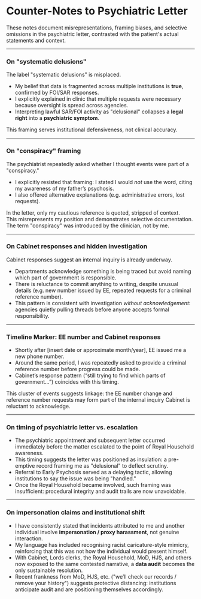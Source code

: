 # Counter-Notes to Psychiatric Letter

These notes document misrepresentations, framing biases, and selective omissions in the psychiatric letter, contrasted with the patient's actual statements and context.

---

### On "systematic delusions"

The label "systematic delusions" is misplaced.  
- My belief that data is fragmented across multiple institutions is **true**, confirmed by FOI/SAR responses.  
- I explicitly explained in clinic that multiple requests were necessary because oversight is spread across agencies.  
- Interpreting lawful SAR/FOI activity as "delusional" collapses a **legal right** into a **psychiatric symptom**.  

This framing serves institutional defensiveness, not clinical accuracy.

---

### On "conspiracy" framing

The psychiatrist repeatedly asked whether I thought events were part of a "conspiracy."  
- I explicitly resisted that framing: I stated I would *not* use the word, citing my awareness of my father’s psychosis.  
- I also offered alternative explanations (e.g. administrative errors, lost requests).  

In the letter, only my cautious reference is quoted, stripped of context.  
This misrepresents my position and demonstrates selective documentation.  
The term "conspiracy" was introduced by the clinician, not by me.


---

### On Cabinet responses and hidden investigation

Cabinet responses suggest an internal inquiry is already underway.  
- Departments acknowledge something is being traced but avoid naming which part of government is responsible.  
- There is reluctance to commit anything to writing, despite unusual details (e.g. new number issued by EE, repeated requests for a criminal reference number).  
- This pattern is consistent with investigation *without acknowledgement*: agencies quietly pulling threads before anyone accepts formal responsibility.


---

### Timeline Marker: EE number and Cabinet responses

- Shortly after [insert date or approximate month/year], EE issued me a new phone number.  
- Around the same period, I was repeatedly asked to provide a criminal reference number before progress could be made.  
- Cabinet’s response pattern (“still trying to find which parts of government…”) coincides with this timing.  

This cluster of events suggests linkage: the EE number change and reference number requests may form part of the internal inquiry Cabinet is reluctant to acknowledge.


---

### On timing of psychiatric letter vs. escalation

- The psychiatric appointment and subsequent letter occurred immediately before the matter escalated to the point of Royal Household awareness.  
- This timing suggests the letter was positioned as insulation: a pre-emptive record framing me as "delusional" to deflect scrutiny.  
- Referral to Early Psychosis served as a delaying tactic, allowing institutions to say the issue was being "handled."  
- Once the Royal Household became involved, such framing was insufficient: procedural integrity and audit trails are now unavoidable.


---

### On impersonation claims and institutional shift

- I have consistently stated that incidents attributed to me and another individual involve **impersonation / proxy harassment**, not genuine interaction.  
- My language has included recognising racist caricature-style mimicry, reinforcing that this was not how the individual would present himself.  
- With Cabinet, Lords clerks, the Royal Household, MoD, HJS, and others now exposed to the same contested narrative, a **data audit** becomes the only sustainable resolution.  
- Recent frankness from MoD, HJS, etc. ("we’ll check our records / remove your history") suggests protective distancing: institutions anticipate audit and are positioning themselves accordingly.
